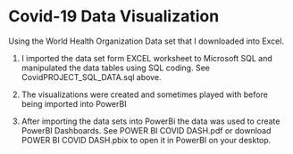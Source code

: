# Covid-19 Data Visualization
Using the World Health Organization Data set that I downloaded into Excel.

1. I imported the data set form EXCEL worksheet to Microsoft SQL and manipulated the data tables using SQL coding.
    See CovidPROJECT_SQL_DATA.sql above. 
    
2. The visualizations were created and sometimes played with before being imported into PowerBI
    
3. After importing the data sets into PowerBi the data was used to create PowerBI Dashboards.
    See POWER BI COVID DASH.pdf or download POWER BI COVID DASH.pbix to open it in PowerBI on your desktop.
